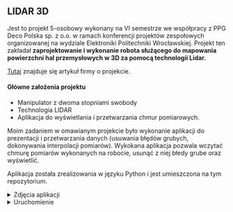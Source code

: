 ## LIDAR 3D
Jest to projekt 5-osobowy wykonany na VI semestrze we współpracy z PPG Deco Polska sp. z o.o. w ramach konferencji projektów zespołowych organizowanej na wydziale Elektroniki Politechniki Wrocławskiej. Projekt ten zakładał **zaprojektowanie i wykonanie robota służącego do mapowania powierzchni hal przemysłowych w 3D za pomocą technologii Lidar.**

[Tutaj](https://www.ppgpeople.com/community/our-facility-in-poland-supports-student-innovators?fbclid=IwAR2wWcaHOsauNnq-leqSy5yHrmsL0AX6KWDFkoyE4jbAhU6uEK2qMxrP0ig) znajduje się artykuł firmy o projekcie.
#### Główne założenia projektu
* Manipulator z dwoma stopniami swobody
* Technologia LIDAR
* Aplikacja do wyświetlania i przetwarzania chmur pomiarowych. 

Moim zadaniem w omawianym projekcie było wykonanie aplikacji do prezentacji i przetwarzania danych (usuwania błędów grubych, dokonywania interpolacji pomiarów).
Wykokana aplikacja pozwala wczytać chmurę pomiarów wykonanych na robocie, usunąć z niej błedy grube oraz wyświetlić.

Aplikacja została zrealizowania w języku Python i jest umieszczona na tym repozytorium. 
<details>
  <summary>Zdjęcia aplikacji </summary>
  
![Wyswietlona chmura punktów w aplikacji](/LIDAR3D/chmura.png)
  
![Interfejs aplikacji](/LIDAR3D/interfejs.png)


</details>
<details>
  <summary>Uruchomienie </summary>
Z uwagi na duży rozmiar plików przykładowe chmury pomiarów zostały ograniczone do przykładów 'Sala 322' oraz 'Pokój koła'.
 
 Ponadto, z tego samego powodu postanowiono nie udostępniać plików bibliotek wykorzystanych w projekcie. W przypadku chęci uruchomienia aplikacji proszę o kontakt.


  
</details>
